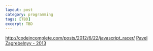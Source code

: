 ```yaml
---
layout: post
category: programming
tags: [TBD]
excerpt: TBD 
---
```


http://codeincomplete.com/posts/2012/6/22/javascript_racer/
[Pavel Zagrebelnyy - 2013](http://www.gamedev.net/page/resources/_/technical/game-programming/rendering-and-simulation-in-an-off-road-driving-game-r3216)